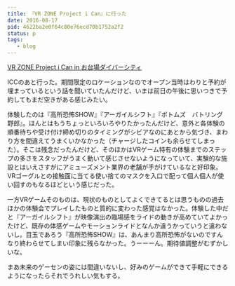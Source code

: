 ```yaml
---
title: 『VR ZONE Project i Can』に行った
date: 2016-08-17
pid: 4622ba2e0f64c80e76ecd70b1752a2f2
status: p
tags:
   - blog
---
```


[VR ZONE Project i Can in お台場ダイバーシティ][1]

ICCのあと行った。期間限定のロケーションなのでオープン当時はわりと予約が埋まっているという話を聞いていたんだけど、いまは前日の午後に思いつきで予約してもまだ空きがある感じみたい。

体験したのは『高所恐怖SHOW』『アーガイルシフト』『ボトムズ　バトリング野郎』。ほんとはもうちょっといろいろやりたかったんだけど、意外と各体験の順番待ちや受け付け締め切りのタイミングがシビアなのにあとから気づき、まわり方を間違えてうまくいかなかった（チャージしたコインも余らせてしまった）。そこは残念だったんだけど、そのほかはVRゲーム特有の体験までのステップの多さをスタッフがうまく動いて感じさせないようになっていて、実験的な施設とはいえさすがにアミューズメント業界の老舗が手がけているなと好印象。VRゴーグルとの接触面に当てる使い捨てのマスクを入口で配って個人個人が使い回すのもなるほどという感じだった。

一方VRゲームそのものは、現状のものとしてよくできてるとは思うものの過去ほかの体験会でプレイしたものと質的に変わった感覚はなかった。体験した中だと『アーガイルシフト』が映像演出の臨場感をライドの動きが高めていてよかったけど、既存の体感ゲームやモーションライドとなんか違うかっていうと違わないし。目玉であろう『高所恐怖SHOW』は、あんまり高所恐怖がないのですんなり終わらせてしまい印象に残らなかった。うーーーん。期待値調整がむずかしいな。

まあ未来のゲーセンの姿には間違いないし、好みのゲームができて手軽にできるようになったらそれでうれしい気もする。

[1]:	https://project-ican.com/